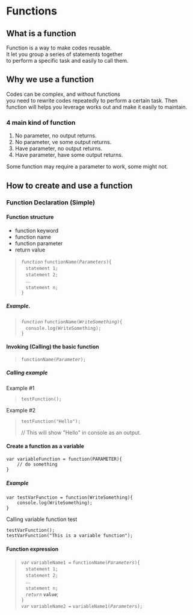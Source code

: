 # Functions


## What is a function
Function is a way to make codes reusable.  
It let you group a series of statements together  
to perform a specific task and easily to call them.

## Why we use a function
Codes can be complex, and without functions  
you need to rewrite codes repeatedly to perform a certain task.
Then function will helps you leverage works out
and make it easily to maintain.


### 4 main kind of function
1. No parameter, no output returns.
2. No parameter,
ve some output returns.
3. Have parameter, no output returns.
4. Have parameter, have some output returns.

Some function may require a parameter to work, some might not.

## How to create and use a function
### Function Declaration (Simple)  
#### Function structure
- function keyword  
- function name  
- function parameter  
- return value  

> *`function`* `functionName(`*`Parameters`*`){`  
> &nbsp;&nbsp;&nbsp;`statement 1;`  
> &nbsp;&nbsp;&nbsp;`statement 2;`  
> &nbsp;&nbsp;&nbsp;...  
> &nbsp;&nbsp;&nbsp;`statement n;`  
>`}`

##### Example.
> *`function`* `functionName(`*`WriteSomething`*`){`  
> &nbsp;&nbsp;&nbsp;`console.log(WriteSomething);`  
>`}`


#### Invoking (Calling) the basic function
> `functionName(`*`Parameter`*`);`


##### Calling example
Example #1
> ```
> testFunction();
> ```

Example #2
> ```
> testFunction("Hello");
> ```
> // This will show "Hello" in console as an output.

#### Create a function as a variable
```
var variableFunction = function(PARAMETER){
    // do something
}
```

##### Example

```
var testVarFunction = function(WriteSomething){
    console.log(WriteSomething);
}
```
Calling variable function test

```    
testVarFunction();
testVarFunction("This is a variable function");
```

#### Function expression

> *`var`* `variableName1 =` `functionName(`*`Parameters`*`){`  
> &nbsp;&nbsp;&nbsp;`statement 1;`  
> &nbsp;&nbsp;&nbsp;`statement 2;`  
> &nbsp;&nbsp;&nbsp;...  
> &nbsp;&nbsp;&nbsp;`statement n;`  
> &nbsp;&nbsp;&nbsp;*`return`* **`value`**;  
>`}`  
> *`var`* `variableName2 =` `variableName1(`*`Parameters`*`);`
